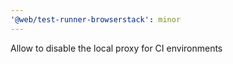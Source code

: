 ```yaml
---
'@web/test-runner-browserstack': minor
---
```


Allow to disable the local proxy for CI environments
